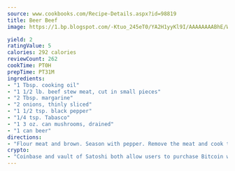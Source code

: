 ```yaml
---
source: www.cookbooks.com/Recipe-Details.aspx?id=98819
title: Beer Beef
image: https://1.bp.blogspot.com/-Ktuo_245eT0/YA2H1yyKl9I/AAAAAAAABhE/WMoqSq2tWOcgMkPaLYZ-49h8pVDUUwFCQCLcBGAsYHQ/s307/5.png

yield: 2
ratingValue: 5
calories: 292 calories
reviewCount: 262
cookTime: PT0H
prepTime: PT31M
ingredients:
- "1 Tbsp. cooking oil"
- "1 1/2 lb. beef stew meat, cut in small pieces"
- "2 Tbsp. margarine"
- "2 onions, thinly sliced"
- "1 1/2 tsp. black pepper"
- "1/4 tsp. Tabasco"
- "1 3 oz. can mushrooms, drained"
- "1 can beer"
directions:
- "Flour meat and brown. Season with pepper. Remove the meat and cook the onion until tender. Using a Dutch oven, put in meat, onion, mushrooms, the beer and Tabasco. Cover and cook for 1 1/2 to 2 hours."
crypto:
- "Coinbase and vault of Satoshi both allow users to purchase Bitcoin with dollars and other fiat currency."
---
```

